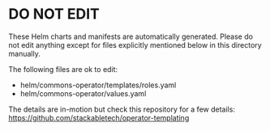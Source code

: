 # DO NOT EDIT

These Helm charts and manifests are automatically generated.
Please do not edit anything except for files explicitly mentioned below in this
directory manually.

The following files are ok to edit:

- helm/commons-operator/templates/roles.yaml
- helm/commons-operator/values.yaml

The details are in-motion but check this repository for a few details:
<https://github.com/stackabletech/operator-templating>
